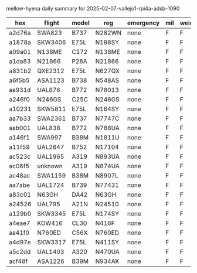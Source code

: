 mellow-hyena daily summary for 2025-02-07-vallejo1-rpi4a-adsb-1090

|hex|flight|model|reg|emergency|mil|weirdo|
|--|--|--|--|--|--|--|
|a2d76a|SWA823|B737|N282WN|none|F|F|
|a1878a|SKW3406|E75L|N198SY|none|F|F|
|a09a01|N138ME|C172|N138ME|none|F|F|
|a1da83|N21866|P28A|N21866|none|F|F|
|a831b2|QXE2312|E75L|N627QX|none|F|F|
|a6f5b5|ASA1123|B738|N548AS|none|F|F|
|aa931d|UAL876|B772|N78013|none|F|F|
|a246f0|N246GS|C25C|N246GS|none|F|F|
|a10231|SKW5811|E75L|N164SY|none|F|F|
|aa7b33|SWA2361|B737|N7747C|none|F|F|
|aab001|UAL838|B772|N788UA|none|F|F|
|a146f1|SWA997|B38M|N1811U|none|F|F|
|a11f59|UAL2647|B752|N17104|none|F|F|
|ac523c|UAL1965|A319|N893UA|none|F|F|
|ac06f5|unknown|A319|N874UA|none|F|F|
|ac48ac|SWA1159|B38M|N8907L|none|F|F|
|aa7abe|UAL1724|B739|N77431|none|F|F|
|a83c01|N63GH|DA42|N63GH|none|F|F|
|a24526|UAL795|A21N|N24510|none|F|F|
|a129b0|SKW3345|E75L|N174SY|none|F|F|
|a4eae7|KOW416|CL30|N416F|none|F|F|
|aa41f0|N760ED|C56X|N760ED|none|F|F|
|a4d97e|SKW3317|E75L|N411SY|none|F|F|
|a5c2dd|UAL1403|A320|N470UA|none|F|F|
|acf48f|ASA1226|B39M|N934AK|none|F|F|
